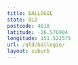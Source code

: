 ```yaml
---
title: BALLOGIE
state: QLD
postcode: 4610
latitude: -26.576904
longitude: 151.522575
url: /qld/ballogie/
layout: suburb
---
```

